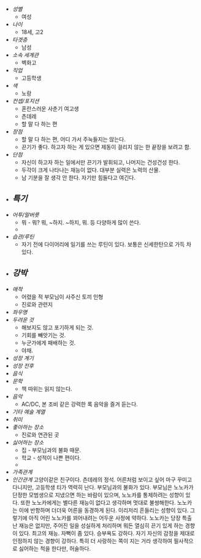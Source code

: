 - *성별*
	- 여성
- *나이*
	- 18세, 고2
- *타겟층*
	- 남성
- *소속 세계관*
	- 벽화고
- *직업*
	- 고등학생
- *색*
	- 노랑
- *컨셉/포지션*
	- 혼란스러운 사춘기 여고생
	- 츤데레
	- 할 말 다 하는 편
- *장점*
	- 할 말 다 하는 편, 어디 가서 주눅들지는 않는다.
	- 끈기가 좋다. 하고자 하는 게 있으면 제동이 걸리지 않는 한 끝장을 보려고 함.
- *단점*
	- 자신이 하고자 하는 일에서만 끈기가 발휘되고, 나머지는 건성건성 한다.
	- 두각이 크게 나타나는 재능이 없다. 대부분 실력은 노력의 산물.
	- 남 기분을 잘 생각 안 한다. 자기만 힘들다고 여긴다.
- *특기*
	- 
- *어투/말버릇*
	- 뭐 - 뭐? 뭐, ~하지. ~하지, 뭐. 등 다양하게 많이 쓴다.
	- 
- *습관/루틴*
	- 자기 전에 다이어리에 일기를 쓰는 루틴이 있다. 보통은 신세한탄으로 가득 차 있다.
- *강박*
	- 
- *애착*
	- 어렸을 적 부모님이 사주신 토끼 인형
	- 진로와 관련지
- *좌우명*
- *두려운 것*
	- 해보지도 않고 포기하게 되는 것.
	- 기회를 빼앗기는 것.
	- 누군가에게 패배하는 것.
	- 야채.
- *성장 계기*
- *성장 전후*
- *음식*
- *문학*
	- 책 따위는 읽지 않는다.
- *음악*
	- AC/DC, 본 조비 같은 강력한 록 음악을 즐겨 듣는다.
- *기타 예술 계열*
- *취미*
- *좋아하는 장소*
	- 진로와 연관된 곳
- *싫어하는 장소*
	- 집 - 부모님과의 불화 때문.
	- 학교 - 성적이 나쁜 편이다.
	- 
- *가족관계*
- *인간관계*
고양이같은 친구이다.
츤데레의 정석. 어른처럼 보이고 싶어 마구 꾸미고 다니지만, 고등학생 티가 역력히 난다.
부모님과의 불화가 있다. 부모님은 노노카가 단정한 모범생으로 지냈으면 하는 바람이 있으며, 노노카를 통제하려는 성향이 있다. 또한 노노카에게는 별다른 재능이 없다고 생각하며 멋대로 불쌍해한다. 노노카는 이에 반항하며 더더욱 어른을 동경하게 된다.
이리저리 흔들리는 성향이 있다. 그렇기에 아직 어린 노노카를 꾀어내려는 어두운 사정에 약하다.
노노카는 당장 특출난 재능은 없지만, 주어진 일을 성실하게 처리하며 뭐든 열심히 끈기 있게 하는 경향이 있다. 최고의 재능.
자뻑이 좀 있다. 승부욕도 강하다.
자기 자신의 감정을 제대로 인정하지 않는 경향이 강하다. 특히 더 사랑하는 쪽이 지는 거라 생각하여 필사적으로 싫어하는 척을 한다만, 허술하다.